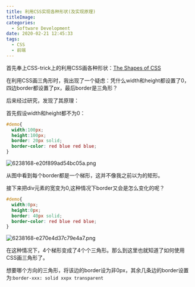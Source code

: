 ```yaml
---
title: 利用CSS实现各种形状(及实现原理)
titleImage:
categories:
  - Software Development
date: 2020-02-21 12:45:33
tags:
  - CSS
  - 前端
---
```

首先奉上CSS-trick上的利用CSS画各种形状：[The Shapes of CSS](https://css-tricks.com/the-shapes-of-css/)

在利用CSS画三角形时，我出现了一个疑虑：凭什么width和height都设置了0，四边border都设置了px，最后border是三角形？

后来经过研究，发现了其原理：

首先假设width和height都不为0：

```css
#demo{
  width:100px;  
  height:100px;  
  border: 20px solid;  
  border-color: red blue red blue; 
}
```

![6238168-e20f899ad54bc05a.png](https://i.loli.net/2020/02/23/WnICKSfRarqvDm8.png)

从图中看到每个border都是一个梯形，这并不像我之前以为的矩形。

接下来把div元素的宽变为0,这种情况下border又会是怎么变化的呢？

```css
#demo{
  width:0px;  
  height:0px;  
  border: 40px solid;  
  border-color: red blue red blue; 
}
```

![6238168-e270e4d37c79e4a7.png](https://i.loli.net/2020/02/23/WpMj1K9gcsAVfu7.png)

在这种情况下，4个梯形变成了4个个三角形。那么到这里也就知道了如何使用CSS画三角形了。

想要哪个方向的三角形，将该边的border设为非0px，其余几条边的border设置为:`border-xxx: solid xxpx transparent`
